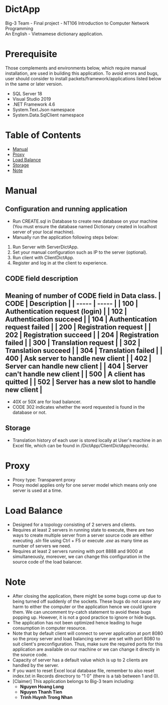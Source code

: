 # DictApp
Big-3 Team - Final project - NT106 Introduction to Computer Network Programming\
An English - Vietnamese dictionary application.

# Prerequisite
Those complements and environments below, which require manual installation, are used in building this application. To avoid errors and bugs, user should consider to install packets/framework/applications listed below in the same or later version.
- SQL Server 18
- Visual Studio 2019
- .NET Framework 4.6
- System.Text.Json namespace
- System.Data.SqlClient namespace

# Table of Contents
- [Manual](#manual)
- [Proxy](#proxy)
- [Load Balance](#load-balance)
- [Storage](#storage)
- [Note](#note)

# Manual
## Configuration and running application
- Run CREATE.sql in Database to create new database on your machine (You must ensure the database named Dictionary created in localhost server of your local machine).
- Manually run the application following steps below:
1. Run Server with ServerDictApp.
2. Set your manual configuration such as IP to the server (optional).
3. Run client with ClientDictApp.
4. Register and log in at the client to experience.

## CODE field description
Meaning of number of CODE field in Data class.
| CODE  | Description |
| ----- | -----       |
| 100   | Authentication request (login) |
| 102   | Authentication succeed |
| 104   | Authentication request failed  |
| 200 | Registration request |
| 202 | Registration succeed |
| 204 | Registration failed |
| 300 | Translation request |
| 302 | Translation succeed |
| 304 | Translation failed |
| 400 | Ask server to handle new client |
| 402 | Server can handle new client |
| 404 | Server can't handle new client |
| 500 | A client has quitted |
| 502 | Server has a new slot to handle new client |
----------
- 40X or 50X are for load balancer.
- CODE 302 indicates whether the word requested is found in the database or not.

## Storage
- Translation history of each user is stored locally at User's machine in an Excel file, which can be found in <Path-to-directory>/DictApp/ClientDictApp/records/.

# Proxy
- Proxy type: Transparent proxy
- Proxy model applies only for one server model which means only one server is used at a time.

# Load Balance
- Designed for a topology consisting of 2 servers and clients.
- Requires at least 2 servers in running state to execute, there are two ways to create multiple server from a server source code are either executing *.sln* file using Ctrl + F5 or execute *.exe* as many time as number of servers we need.
- Requires at least 2 servers running with port 8888 and 9000 at simultaneously, moreover, we can change this configuration in the source code of the load balancer.

# Note
- After closing the application, there might be some bugs come up due to being turned off suddenly of the sockets. These bugs do not cause any harm to either the computer or the application hence we could ignore them. We can uncomment try-catch statement to avoid these bugs popping up. However, it is not a good practice to ignore or hide bugs.
- The application has not been optimized hence leading to huge consumption in computer resource.
- Note that by default client will connect to server application at port 8080 so the proxy server and load balancing server are set with port 8080 to suit client's preconfiguration. Thus, make sure the required ports for this application are available on our machine or we can change it directly in the source code.
- Capacity of server has a default value which is up to 2 clients are handled by the server. 
- If you want to reset Excel local database file, remember to also reset index.txt in Records directrory to "1    0" (there is a tab between 1 and 0).
- \[Claimer] This application belongs to Big-3 team including:
    - **Nguyen Hoang Long**
    - **Nguyen Thanh Tien**
    - **Trinh Huynh Trong Nhan**
